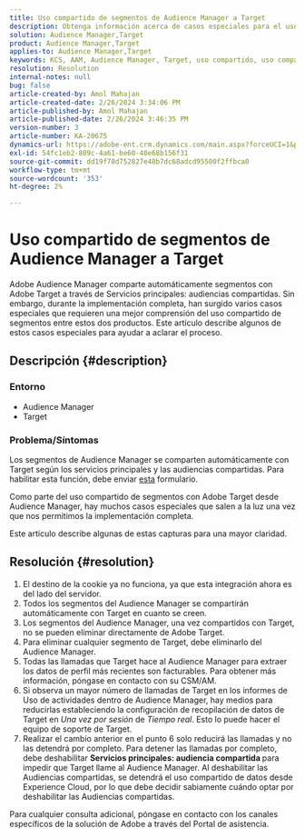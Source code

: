```yaml
---
title: Uso compartido de segmentos de Audience Manager a Target
description: Obtenga información acerca de casos especiales para el uso compartido de segmentos entre Adobe Audience Manager y Adobe Target.
solution: Audience Manager,Target
product: Audience Manager,Target
applies-to: Audience Manager,Target
keywords: KCS, AAM, Audience Manager, Target, uso compartido, uso compartido, audiencias, segmentos, visible
resolution: Resolution
internal-notes: null
bug: false
article-created-by: Amol Mahajan
article-created-date: 2/26/2024 3:34:06 PM
article-published-by: Amol Mahajan
article-published-date: 2/26/2024 3:46:35 PM
version-number: 3
article-number: KA-20675
dynamics-url: https://adobe-ent.crm.dynamics.com/main.aspx?forceUCI=1&pagetype=entityrecord&etn=knowledgearticle&id=6890bc74-bcd4-ee11-9079-6045bd006793
exl-id: 54fc1eb2-809c-4a61-be60-40e68b156f31
source-git-commit: dd19f78d752827e48b7dc68adcd95500f2ffbca0
workflow-type: tm+mt
source-wordcount: '353'
ht-degree: 2%

---
```


# Uso compartido de segmentos de Audience Manager a Target


Adobe Audience Manager comparte automáticamente segmentos con Adobe Target a través de Servicios principales: audiencias compartidas. Sin embargo, durante la implementación completa, han surgido varios casos especiales que requieren una mejor comprensión del uso compartido de segmentos entre estos dos productos. Este artículo describe algunos de estos casos especiales para ayudar a aclarar el proceso.

## Descripción {#description}


### <b>Entorno</b>

- Audience Manager
- Target


### <b>Problema/Síntomas</b>

Los segmentos de Audience Manager se comparten automáticamente con Target según los servicios principales y las audiencias compartidas. Para habilitar esta función, debe enviar [esta](https://adobe.allegiancetech.com/cgi-bin/qwebcorporate.dll?idx=X8SVES) formulario.

Como parte del uso compartido de segmentos con Adobe Target desde Audience Manager, hay muchos casos especiales que salen a la luz una vez que nos permitimos la implementación completa.

Este artículo describe algunas de estas capturas para una mayor claridad.


## Resolución {#resolution}


1. El destino de la cookie ya no funciona, ya que esta integración ahora es del lado del servidor.
2. Todos los segmentos del Audience Manager se compartirán automáticamente con Target en cuanto se creen.
3. Los segmentos del Audience Manager, una vez compartidos con Target, no se pueden eliminar directamente de Adobe Target.
4. Para eliminar cualquier segmento de Target, debe eliminarlo del Audience Manager.
5. Todas las llamadas que Target hace al Audience Manager para extraer los datos de perfil más recientes son facturables. Para obtener más información, póngase en contacto con su CSM/AM.
6. Si observa un mayor número de llamadas de Target en los informes de Uso de actividades dentro de Audience Manager, hay medios para reducirlas estableciendo la configuración de recopilación de datos de Target en *Una vez por sesión* de *Tiempo real*. Esto lo puede hacer el equipo de soporte de Target.
7. Realizar el cambio anterior en el punto 6 solo reducirá las llamadas y no las detendrá por completo. Para detener las llamadas por completo, debe deshabilitar <b>Servicios principales: audiencia compartida </b>para impedir que Target llame al Audience Manager. Al deshabilitar las Audiencias compartidas, se detendrá el uso compartido de datos desde Experience Cloud, por lo que debe decidir sabiamente cuándo optar por deshabilitar las Audiencias compartidas.


Para cualquier consulta adicional, póngase en contacto con los canales específicos de la solución de Adobe a través del Portal de asistencia.
